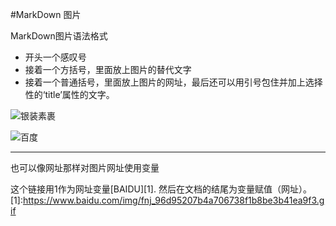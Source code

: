 #MarkDown 图片

MarkDown图片语法格式
- 开头一个感叹号
- 接着一个方括号，里面放上图片的替代文字
- 接着一个普通括号，里面放上图片的网址，最后还可以用引号包住并加上选择性的‘title’属性的文字。

![银装素裹](https://img0.baidu.com/it/u=1435639120,2241364006&fm=253&fmt=auto&app=138&f=JPEG?w=800&h=500)

![百度](https://www.baidu.com/img/fnj_96d95207b4a706738f1b8be3b41ea9f3.gif)

---

也可以像网址那样对图片网址使用变量

这个链接用1作为网址变量[BAIDU][1].
然后在文档的结尾为变量赋值（网址）。
[1]:https://www.baidu.com/img/fnj_96d95207b4a706738f1b8be3b41ea9f3.gif
